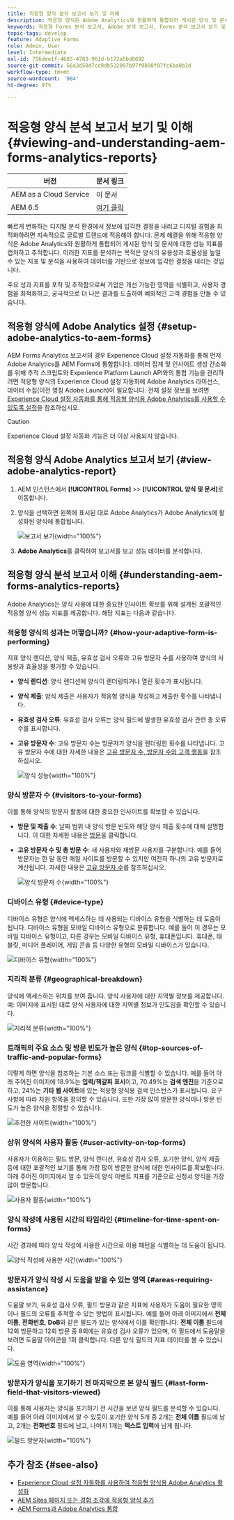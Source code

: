 ```yaml
---
title: 적응형 양식 분석 보고서 보기 및 이해
description: 적응형 양식은 Adobe Analytics와 원활하게 통합되어 게시된 양식 및 문서에 대한 성능 지표를 캡처하고 추적합니다.
keywords: 적응형 Forms 분석 보고서, Adobe 분석 보고서, Forms 분석 보고서 보기 및 이해
topic-tags: develop
feature: Adaptive Forms
role: Admin, User
level: Intermediate
exl-id: 756dee1f-4685-4783-961d-b172a5bd0692
source-git-commit: 56a3d50d7cc8db532097b97f0898f87fc6ba0b3d
workflow-type: tm+mt
source-wordcount: '984'
ht-degree: 97%

---
```


# 적응형 양식 분석 보고서 보기 및 이해 {#viewing-and-understanding-aem-forms-analytics-reports}

| 버전 | 문서 링크 |
| -------- | ---------------------------- |
| AEM as a Cloud Service | 이 문서 |
| AEM 6.5 | [여기 클릭](https://experienceleague.adobe.com/docs/experience-manager-65/forms/integrate-aem-forms-with-experience-cloud-solutions/view-understand-aem-forms-analytics-reports.html?lang=ko) |

빠르게 변화하는 디지털 분석 환경에서 정보에 입각한 결정을 내리고 디지털 경험을 최적화하려면 지속적으로 글로벌 트렌드에 적응해야 합니다. 문제 해결을 위해 적응형 양식은 Adobe Analytics와 원활하게 통합되어 게시된 양식 및 문서에 대한 성능 지표를 캡처하고 추적합니다. 이러한 지표를 분석하는 목적은 양식의 유용성과 효율성을 높일 수 있는 지표 및 분석을 사용하여 데이터를 기반으로 정보에 입각한 결정을 내리는 것입니다.

주요 성과 지표를 포착 및 추적함으로써 기업은 개선 가능한 영역을 식별하고, 사용자 경험을 최적화하고, 궁극적으로 더 나은 결과를 도출하여 예외적인 고객 경험을 만들 수 있습니다.

## 적응형 양식에 Adobe Analytics 설정 {#setup-adobe-analytics-to-aem-forms}

AEM Forms Analytics 보고서의 경우 Experience Cloud 설정 자동화를 통해 먼저 Adobe Analytics를 AEM Forms에 통합합니다. 데이터 집계 및 인사이트 생성 간소화를 위해 추적 스크립트와 Experience Platform Launch API와의 통합 기능을 관리하려면 적응형 양식의 Experience Cloud 설정 자동화에 Adobe Analytics 라이선스, 데이터 수집(이전 명칭 Adobe Launch)이 필요합니다. 전체 설정 정보를 보려면 [Experience Cloud 설정 자동화를 통해 적응형 양식용 Adobe Analytics를 사용할 수 있도록 설정](/help/forms/enable-adobe-analytics-adaptive-form-using-experience-cloud-setup-automation.md)을 참조하십시오.

>[!CAUTION]
>
>Experience Cloud 설정 자동화 기능은 더 이상 사용되지 않습니다.

## 적응형 양식 Adobe Analytics 보고서 보기 {#view-adobe-analytics-report}

1. AEM 인스턴스에서 **[!UICONTROL Forms]** >> **[!UICONTROL 양식 및 문서]**&#x200B;로 이동합니다.
1. 양식을 선택하면 왼쪽에 표시된 대로 Adobe Analytics가 Adobe Analytics에 활성화된 양식에 통합됩니다.

   ![보고서 보기](assets/activ-aa.png){width="100%"}

1. **Adobe Analytics**&#x200B;를 클릭하여 보고서를 보고 성능 데이터를 분석합니다.

## 적응형 양식 분석 보고서 이해 {#understanding-aem-forms-analytics-reports}

Adobe Analytics는 양식 사용에 대한 중요한 인사이트 확보를 위해 설계된 포괄적인 적응형 양식 성능 지표를 제공합니다. 해당 지표는 다음과 같습니다.

### **적응형 양식의 성과는 어떻습니까?** {#how-your-adaptive-form-is-performing}

지표 양식 렌디션, 양식 제출, 유효성 검사 오류와 고유 방문자 수를 사용하여 양식의 사용량과 효율성을 평가할 수 있습니다.

* **양식 렌디션**: 양식 렌디션에 양식이 렌더링되거나 열린 횟수가 표시됩니다.

* **양식 제출**: 양식 제출은 사용자가 적응형 양식을 작성하고 제출한 횟수를 나타냅니다.

* **유효성 검사 오류**: 유효성 검사 오류는 양식 필드에 발생한 유효성 검사 관련 총 오류 수를 표시합니다.

* **고유 방문자 수**: 고유 방문자 수는 방문자가 양식을 렌더링한 횟수를 나타냅니다. 고유 방문자 수에 대한 자세한 내용은 [고유 방문자 수, 방문자 수와 고객 행동](https://experienceleague.adobe.com/docs/analytics/components/metrics/visits.html?lang=ko)을 참조하십시오.

  ![양식 성능](assets/forms-performance.png){width="100%"}

### **양식 방문자 수** {#visitors-to-your-forms}

이를 통해 양식의 방문자 활동에 대한 중요한 인사이트를 확보할 수 있습니다.

* **방문 및 제출 수**: 날짜 범위 내 양식 방문 빈도와 해당 양식 제출 횟수에 대해 설명합니다. 이 대한 자세한 내용은 [방문](https://experienceleague.adobe.com/docs/analytics/components/metrics/visits.html?lang=ko)을 클릭합니다.
* **고유 방문자 수 및 총 방문 수**: 새 사용자와 재방문 사용자를 구분합니다. 예를 들어 방문자는 한 달 동안 매일 사이트를 방문할 수 있지만 여전히 하나의 고유 방문자로 계산됩니다. 자세한 내용은 [고유 방문자 수](https://experienceleague.adobe.com/docs/analytics/components/metrics/unique-visitors.html?lang=ko)를 참조하십시오.

  ![양식 방문자 수](assets/forms-visitors.png){width="100%"}

### **디바이스 유형** {#device-type}

디바이스 유형은 양식에 액세스하는 데 사용되는 디바이스 유형을 식별하는 데 도움이 됩니다. 디바이스 유형을 모바일 디바이스 유형으로 분류합니다. 예를 들어 이 경우는 모바일 디바이스 유형이고, 다른 경우는 모바일 디바이스 유형, 휴대폰입니다. 휴대폰, 태블릿, 미디어 플레이어, 게임 콘솔 등 다양한 유형의 모바일 디바이스가 있습니다.

![디바이스 유형](assets/device-type.png){width="100%"}

### **지리적 분류** {#geographical-breakdown}

양식에 액세스하는 위치를 보여 줍니다. 양식 사용자에 대한 지역별 정보를 제공합니다. 예: 이미지에 표시된 대로 양식 사용자에 대한 지역별 정보가 인도임을 확인할 수 있습니다.

![지리적 분류](assets/geographical-breakdown.png){width="100%"}

### **트래픽의 주요 소스 및 방문 빈도가 높은 양식** {#top-sources-of-traffic-and-popular-forms}

이렇게 하면 양식을 참조하는 기본 소스 또는 링크를 식별할 수 있습니다. 예를 들어 아래 주어진 이미지에 18.9%는 **입력/책갈피 표시**&#x200B;이고, 70.49%는 **검색 엔진**&#x200B;을 기준으로 하고, 24%는 **기타 웹 사이트**&#x200B;에 있는 적응형 양식용 검색 인스턴스가 표시됩니다. 요구 사항에 따라 차원 항목을 정의할 수 있습니다. 또한 가장 많이 방문한 양식이나 방문 빈도가 높은 양식을 정렬할 수 있습니다.

![추천한 사이트](assets/referred-sites.png){width="100%"}

### **상위 양식의 사용자 활동** {#user-activity-on-top-forms}

사용자가 이용하는 필드 방문, 양식 렌디션, 유효성 검사 오류, 포기한 양식, 양식 제출 등에 대한 포괄적인 보기를 통해 가장 많이 방문한 양식에 대한 인사이트를 확보합니다. 아래 주어진 이미지에서 알 수 있듯이 양식 이벤트 지표를 기준으로 신청서 양식을 가장 많이 방문합니다.

![사용자 활동](assets/user-activity.png){width="100%"}

### **양식 작성에 사용된 시간의 타임라인** {#timeline-for-time-spent-on-forms}

시간 경과에 따라 양식 작성에 사용한 시간으로 이용 패턴을 식별하는 데 도움이 됩니다.

![양식 작성에 사용한 시간](assets/time-spent-on-forms.png){width="100%"}

### **방문자가 양식 작성 시 도움을 받을 수 있는 영역** {#areas-requiring-assistance}

도움말 보기, 유효성 검사 오류, 필드 방문과 같은 지표에 사용자가 도움이 필요한 영역이나 필드의 오류를 추적할 수 있는 방법이 표시됩니다. 예를 들어 아래 이미지에서 **전체 이름**, **전화번호**, **DoB**&#x200B;와 같은 필드가 있는 양식에서 이를 확인합니다. **전체 이름** 필드에 12회 방문하고 12회 방문 중 8회에는 유효성 검사 오류가 있으며, 이 필드에서 도움말을 보려면 도움말 아이콘을 1회 클릭합니다. 다른 양식 필드의 지표 데이터를 볼 수 있습니다.

![도움 영역](assets/assisting-areas.png){width="100%"}

### **방문자가 양식을 포기하기 전 마지막으로 본 양식 필드** {#last-form-field-that-visitors-viewed}

이를 통해 사용자는 양식을 포기하기 전 시간을 보낸 양식 필드를 분석할 수 있습니다. 예를 들어 아래 이미지에서 알 수 있듯이 포기한 양식 5개 중 2개는 **전체 이름** 필드에 남고, 2개는 **전화번호** 필드에 남고, 나머지 1개는 **텍스트 입력**&#x200B;에 남게 됩니다.

![필드 방문자](assets/field-visitors.png){width="100%"}

## 추가 참조 {#see-also}

* [Experience Cloud 설정 자동화를 사용하여 적응형 양식용 Adobe Analytics 활성화](/help/forms/enable-adobe-analytics-adaptive-form-using-experience-cloud-setup-automation.md)
* [AEM Sites 페이지 또는 경험 조각에 적응형 양식 추가](/help/forms/create-or-add-an-adaptive-form-to-aem-sites-page.md)
* [AEM Forms과 Adobe Analytics 통합](/help/forms/integrate-aem-forms-with-adobe-analytics.md)
